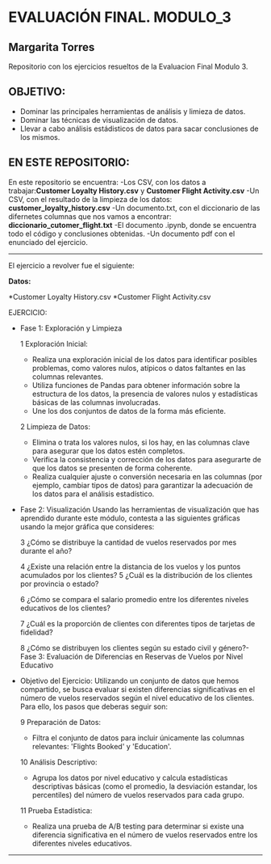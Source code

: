 # EVALUACIÓN FINAL. MODULO_3



## Margarita Torres


Repositorio con los ejercicios resueltos de la Evaluacion Final Modulo 3. 

OBJETIVO:
---

- Dominar las principales herramientas de análisis y limieza de datos.
- Dominar las técnicas de visualización de datos.
- Llevar a cabo análisis estádisticos de datos para sacar conclusiones de los mismos.

EN ESTE REPOSITORIO:
---
  En este repositorio se encuentra:
  -Los CSV, con los datos a trabajar:__Customer Loyalty History.csv__ y __Customer Flight Activity.csv__
  -Un CSV, con el resultado de la limpieza de los datos: __customer_loyalty_history.csv__
  -Un documento.txt, con el diccionario de las difernetes columnas que nos vamos a encontrar: __diccionario_cutomer_flight.txt__
  -El documento .ipynb, donde se encuentra todo el código y conclusiones obtenidas.
  -Un documento pdf con el enunciado del ejercicio.
  
* * * * * * * * * * * * * * * * * * * * * * * * * * * * * * * * 
El ejercicio a revolver fue el siguiente:

**Datos:**

*Customer Loyalty History.csv
*Customer Flight Activity.csv

EJERCICIO:

- Fase 1: Exploración y Limpieza
  
   1 Exploración Inicial:
      
   - Realiza una exploración inicial de los datos para identificar posibles problemas, 
     como valores nulos, atípicos o datos faltantes en las columnas relevantes.
   - Utiliza funciones de Pandas para obtener información sobre la estructura de los 
     datos, la presencia de valores nulos y estadísticas básicas de las columnas 
     involucradas.
   - Une los dos conjuntos de datos de la forma más eficiente.
     
   2 Limpieza de Datos:
      
   - Elimina o trata los valores nulos, si los hay, en las columnas clave para asegurar 
     que los datos estén completos.
   - Verifica la consistencia y corrección de los datos para asegurarte de que los 
     datos se presenten de forma coherente.
   - Realiza cualquier ajuste o conversión necesaria en las columnas (por ejemplo, 
     cambiar tipos de datos) para garantizar la adecuación de los datos para el 
     análisis estadístico.
   
- Fase 2: Visualización
   Usando las herramientas de visualización que has aprendido durante este módulo, contesta a las 
   siguientes gráficas usando la mejor gráfica que consideres:
  
    3 ¿Cómo se distribuye la cantidad de vuelos reservados por mes durante el año?
  
    4 ¿Existe una relación entre la distancia de los vuelos y los puntos acumulados por los 
       clientes?
    5 ¿Cuál es la distribución de los clientes por provincia o estado?
  
    6 ¿Cómo se compara el salario promedio entre los diferentes niveles educativos de los 
       clientes?
  
    7 ¿Cuál es la proporción de clientes con diferentes tipos de tarjetas de fidelidad?
  
    8 ¿Cómo se distribuyen los clientes según su estado civil y género?- Fase 3: Evaluación de Diferencias en Reservas de Vuelos por Nivel Educativo


- Objetivo del Ejercicio:
  Utilizando un conjunto de datos que hemos compartido, se busca evaluar si existen diferencias 
  significativas en el número de vuelos reservados según el nivel educativo de los clientes. Para 
  ello, los pasos que deberas seguir son:

    9 Preparación de Datos:
     - Filtra el conjunto de datos para incluir únicamente las columnas relevantes: 
      'Flights Booked' y 'Education'.
    
    10 Análisis Descriptivo:
     - Agrupa los datos por nivel educativo y calcula estadísticas descriptivas básicas 
      (como el promedio, la desviación estandar, los percentiles) del número de vuelos 
      reservados para cada grupo.
    
     11 Prueba Estadística:
     - Realiza una prueba de A/B testing para determinar si existe una diferencia 
      significativa en el número de vuelos reservados entre los diferentes niveles 
      educativos.

---

